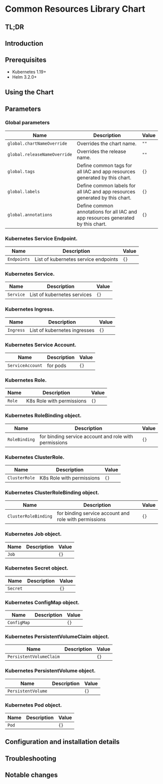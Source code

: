 # Common Resources Library Chart

## TL;DR

## Introduction

## Prerequisites

- Kubernetes 1.19+
- Helm 3.2.0+

## Using the Chart

## Parameters

### Global parameters

| Name                         | Description                                                                      | Value |
| ---------------------------- | -------------------------------------------------------------------------------- | ----- |
| `global.chartNameOverride`   | Overrides the chart name.                                                        | `""`  |
| `global.releaseNameOverride` | Overrides the release name.                                                      | `""`  |
| `global.tags`                | Define common tags for all IAC and app resources generated by this chart.        | `{}`  |
| `global.labels`              | Define common labels for all IAC and app resources generated by this chart.      | `{}`  |
| `global.annotations`         | Define common annotations for all IAC and app resources generated by this chart. | `{}`  |


### Kubernetes Service Endpoint.

| Name        | Description                          | Value |
| ----------- | ------------------------------------ | ----- |
| `Endpoints` | List of kubernetes service endpoints | `{}`  |


### Kubernetes Service.

| Name      | Description                 | Value |
| --------- | --------------------------- | ----- |
| `Service` | List of kubernetes services | `{}`  |


### Kubernetes Ingress.

| Name      | Description                  | Value |
| --------- | ---------------------------- | ----- |
| `Ingress` | List of kubernetes ingresses | `{}`  |


### Kubernetes Service Account.

| Name             | Description | Value |
| ---------------- | ----------- | ----- |
| `ServiceAccount` | for pods    | `{}`  |


### Kubernetes Role.

| Name   | Description               | Value |
| ------ | ------------------------- | ----- |
| `Role` | K8s Role with permissions | `{}`  |


### Kubernetes RoleBinding object.

| Name          | Description                                           | Value |
| ------------- | ----------------------------------------------------- | ----- |
| `RoleBinding` | for binding service account and role with permissions | `{}`  |


### Kubernetes ClusterRole.

| Name          | Description               | Value |
| ------------- | ------------------------- | ----- |
| `ClusterRole` | K8s Role with permissions | `{}`  |


### Kubernetes ClusterRoleBinding object.

| Name                 | Description                                           | Value |
| -------------------- | ----------------------------------------------------- | ----- |
| `ClusterRoleBinding` | for binding service account and role with permissions | `{}`  |


### Kubernetes Job object.

| Name  | Description | Value |
| ----- | ----------- | ----- |
| `Job` |             | `{}`  |


### Kubernetes Secret object.

| Name     | Description | Value |
| -------- | ----------- | ----- |
| `Secret` |             | `{}`  |


### Kubernetes ConfigMap object.

| Name        | Description | Value |
| ----------- | ----------- | ----- |
| `ConfigMap` |             | `{}`  |


### Kubernetes PersistentVolumeClaim object.

| Name                    | Description | Value |
| ----------------------- | ----------- | ----- |
| `PersistentVolumeClaim` |             | `{}`  |


### Kubernetes PersistentVolume object.

| Name               | Description | Value |
| ------------------ | ----------- | ----- |
| `PersistentVolume` |             | `{}`  |


### Kubernetes Pod object.

| Name  | Description | Value |
| ----- | ----------- | ----- |
| `Pod` |             | `{}`  |


## Configuration and installation details


## Troubleshooting


## Notable changes
